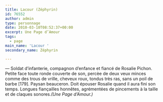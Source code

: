 ```yaml
---
title: Lacour (Zéphyrin)
id: 76552
author: admin
type: personnage
date: 2010-03-10T08:52:37+00:00
excerpt: Une Page d’Amour
tags:
  - page
main_name: 'Lacour '
secondary_name: Zéphyrin

---
```

— Soldat d&rsquo;infanterie, compagnon d&rsquo;enfance et fiancé de Rosalie Pichon. Petite face toute ronde couverte de son, percèe de deux veux minces comme des trous de vrille, cheveux roux, tondus très ras, sans un poil de barbe [179]. Paysan beauceron. Doit épouser Rosalie quand il aura fini son temps. Longues fiançailles honnêtes, agrémentées de pincements à la taille et de claques sonores._(Une Page d’Amour.)_